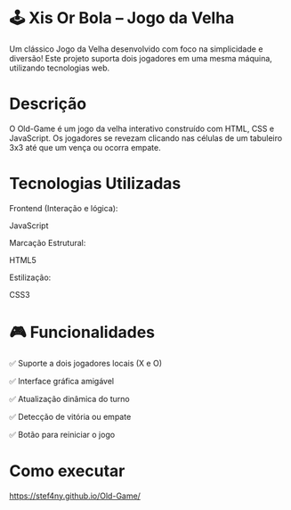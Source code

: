 # 🕹️ Xis Or Bola – Jogo da Velha
Um clássico Jogo da Velha desenvolvido com foco na simplicidade e diversão! Este projeto suporta dois jogadores em uma mesma máquina, utilizando tecnologias web.

#  Descrição
O Old-Game é um jogo da velha interativo construído com HTML, CSS e JavaScript. Os jogadores se revezam clicando nas células de um tabuleiro 3x3 até que um vença ou ocorra empate.

# Tecnologias Utilizadas
Frontend (Interação e lógica):

JavaScript 

Marcação Estrutural:

HTML5

Estilização:

CSS3

# 🎮 Funcionalidades
✅ Suporte a dois jogadores locais (X e O)

✅ Interface gráfica amigável

✅ Atualização dinâmica do turno

✅ Detecção de vitória ou empate

✅ Botão para reiniciar o jogo

# Como executar

https://stef4ny.github.io/Old-Game/


 
